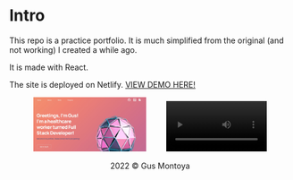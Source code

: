 <h1>Intro</h1>

This repo is a practice portfolio. It is much simplified from the original (and not working) I created a while ago.

It is made with React. 

The site is deployed on Netlify. <a href="https://gus-full-stack-dev.netlify.app/" target="_blank" >VIEW DEMO HERE!</a>

<p align="center">
  <img src="https://github.com/gusmontoya/React-Portfolio-Practice/blob/main/src/assets/SiteProfilePic.jpg?raw=true" alt="TODO-profile" width="40%">
&nbsp; &nbsp; &nbsp; &nbsp;
  <video src='your URL here' width=180/>
  &nbsp; &nbsp; &nbsp; &nbsp;
</p>


<p align="center">2022 © Gus Montoya</p>